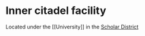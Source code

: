 # Inner citadel facility

Located under the [[University]] in the [Scholar District](../Glimbourne/Scholar%20District/index.md)
